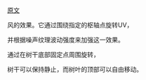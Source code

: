 [原文](https://godotshaders.com/shader/2d-foliage-wind-effect/)


风的效果。它通过围绕指定的枢轴点旋转UV，

并根据噪声纹理波动强度来加强这一效果。

通过在树干底部固定点周围旋转，

树干可以保持静止，而树叶的顶部可以自由移动。
